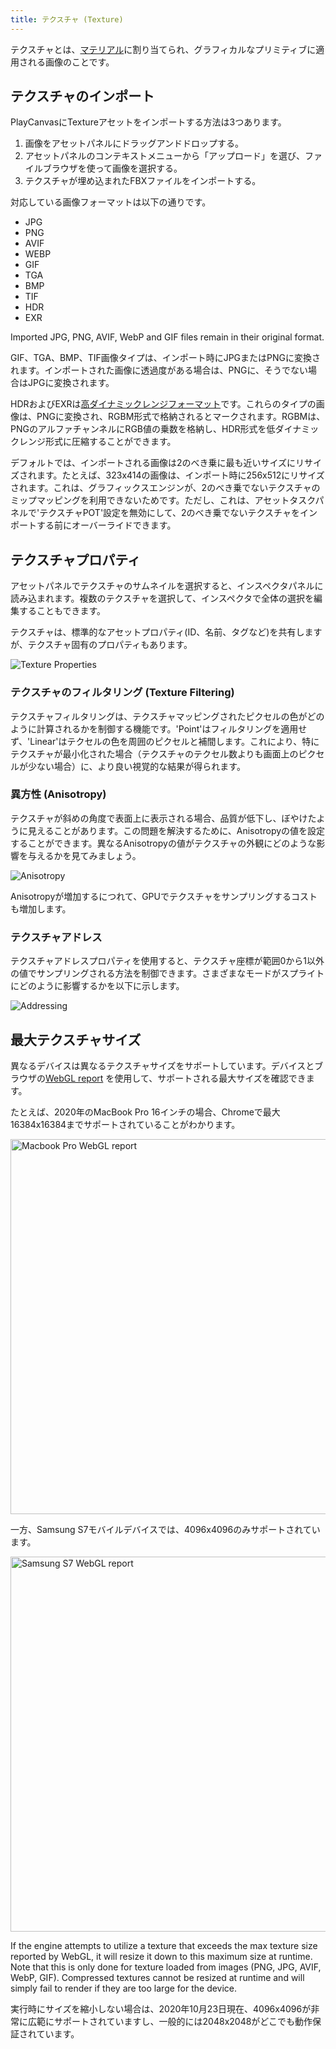 ```yaml
---
title: テクスチャ (Texture)
---
```


テクスチャとは、[マテリアル][1]に割り当てられ、グラフィカルなプリミティブに適用される画像のことです。

## テクスチャのインポート

PlayCanvasにTextureアセットをインポートする方法は3つあります。

1. 画像をアセットパネルにドラッグアンドドロップする。
2. アセットパネルのコンテキストメニューから「アップロード」を選び、ファイルブラウザを使って画像を選択する。
3. テクスチャが埋め込まれたFBXファイルをインポートする。

対応している画像フォーマットは以下の通りです。

* JPG
* PNG
* AVIF
* WEBP
* GIF
* TGA
* BMP
* TIF
* HDR
* EXR

Imported JPG, PNG, AVIF, WebP and GIF files remain in their original format.

GIF、TGA、BMP、TIF画像タイプは、インポート時にJPGまたはPNGに変換されます。インポートされた画像に透過度がある場合は、PNGに、そうでない場合はJPGに変換されます。

HDRおよびEXRは[高ダイナミックレンジフォーマット][2]です。これらのタイプの画像は、PNGに変換され、RGBM形式で格納されるとマークされます。RGBMは、PNGのアルファチャンネルにRGB値の乗数を格納し、HDR形式を低ダイナミックレンジ形式に圧縮することができます。

デフォルトでは、インポートされる画像は2のべき乗に最も近いサイズにリサイズされます。たとえば、323x414の画像は、インポート時に256x512にリサイズされます。これは、グラフィックスエンジンが、2のべき乗でないテクスチャのミップマッピングを利用できないためです。ただし、これは、アセットタスクパネルで'テクスチャPOT'設定を無効にして、2のべき乗でないテクスチャをインポートする前にオーバーライドできます。

## テクスチャプロパティ

アセットパネルでテクスチャのサムネイルを選択すると、インスペクタパネルに読み込まれます。複数のテクスチャを選択して、インスペクタで全体の選択を編集することもできます。

テクスチャは、標準的なアセットプロパティ(ID、名前、タグなど)を共有しますが、テクスチャ固有のプロパティもあります。

![Texture Properties](/images/user-manual/assets/textures/texture-properties.png)

### テクスチャのフィルタリング (Texture Filtering)

テクスチャフィルタリングは、テクスチャマッピングされたピクセルの色がどのように計算されるかを制御する機能です。'Point'はフィルタリングを適用せず、'Linear'はテクセルの色を周囲のピクセルと補間します。これにより、特にテクスチャが最小化された場合（テクスチャのテクセル数よりも画面上のピクセルが少ない場合）に、より良い視覚的な結果が得られます。

### 異方性 (Anisotropy)

テクスチャが斜めの角度で表面上に表示される場合、品質が低下し、ぼやけたように見えることがあります。この問題を解決するために、Anisotropyの値を設定することができます。異なるAnisotropyの値がテクスチャの外観にどのような影響を与えるかを見てみましょう。

![Anisotropy](/images/user-manual/assets/textures/anisotropy.png)

Anisotropyが増加するにつれて、GPUでテクスチャをサンプリングするコストも増加します。

### テクスチャアドレス

テクスチャアドレスプロパティを使用すると、テクスチャ座標が範囲0から1以外の値でサンプリングされる方法を制御できます。さまざまなモードがスプライトにどのように影響するかを以下に示します。

![Addressing](/images/user-manual/assets/textures/texture-address.png)

## 最大テクスチャサイズ

異なるデバイスは異なるテクスチャサイズをサポートしています。デバイスとブラウザの[WebGL report][7] を使用して、サポートされる最大サイズを確認できます。

たとえば、2020年のMacBook Pro 16インチの場合、Chromeで最大16384x16384までサポートされていることがわかります。

<img loading="lazy" src="/images/user-manual/assets/textures/mac-webgl-report.png" alt="Macbook Pro WebGL report" width="600" />

一方、Samsung S7モバイルデバイスでは、4096x4096のみサポートされています。

<img loading="lazy" src="/images/user-manual/assets/textures/samsung-s7-webgl-report.jpg" alt="Samsung S7 WebGL report" width="600" />

If the engine attempts to utilize a texture that exceeds the max texture size reported by WebGL, it will resize it down to this maximum size at runtime. Note that this is only done for texture loaded from images (PNG, JPG, AVIF, WebP, GIF). Compressed textures cannot be resized at runtime and will simply fail to render if they are too large for the device.

実行時にサイズを縮小しない場合は、2020年10月23日現在、4096x4096が非常に広範にサポートされていますし、一般的には2048x2048がどこでも動作保証されています。

[1]: /user-manual/assets/types/material
[2]: https://en.wikipedia.org/wiki/High-dynamic-range_imaging
[7]: https://webglreport.com/
